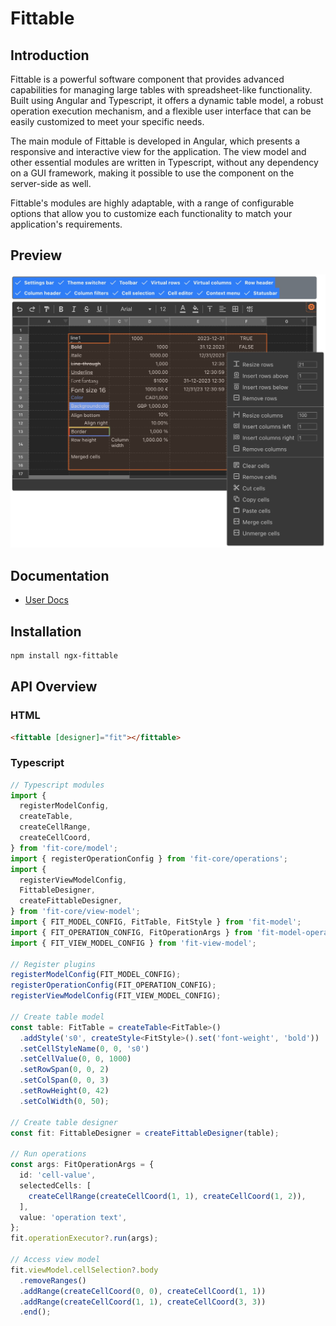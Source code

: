 # Fittable

## Introduction

<p>
Fittable is a powerful software component that provides advanced capabilities for managing large tables with spreadsheet-like functionality. Built using Angular and Typescript, it offers a dynamic table model, a robust operation execution mechanism, and a flexible user interface that can be easily customized to meet your specific needs.

The main module of Fittable is developed in Angular, which presents a responsive and interactive view for the application. The view model and other essential modules are written in Typescript, without any dependency on a GUI framework, making it possible to use the component on the server-side as well.

Fittable's modules are highly adaptable, with a range of configurable options that allow you to customize each functionality to match your application's requirements.

</p>

## Preview

<div align="center">
  <img src="https://github.com/ionutkosteea/fittable/blob/main/fittable-preview.jpg" alt="Preview" width="800" />
</div>

## Documentation

- [User Docs](https://fittable-499b2.web.app)

## Installation

```bash
npm install ngx-fittable
```

## API Overview

### HTML

```html
<fittable [designer]="fit"></fittable>
```

### Typescript

```typescript
// Typescript modules
import {
  registerModelConfig,
  createTable,
  createCellRange,
  createCellCoord,
} from 'fit-core/model';
import { registerOperationConfig } from 'fit-core/operations';
import {
  registerViewModelConfig,
  FittableDesigner,
  createFittableDesigner,
} from 'fit-core/view-model';
import { FIT_MODEL_CONFIG, FitTable, FitStyle } from 'fit-model';
import { FIT_OPERATION_CONFIG, FitOperationArgs } from 'fit-model-operations';
import { FIT_VIEW_MODEL_CONFIG } from 'fit-view-model';

// Register plugins
registerModelConfig(FIT_MODEL_CONFIG);
registerOperationConfig(FIT_OPERATION_CONFIG);
registerViewModelConfig(FIT_VIEW_MODEL_CONFIG);

// Create table model
const table: FitTable = createTable<FitTable>()
  .addStyle('s0', createStyle<FitStyle>().set('font-weight', 'bold'))
  .setCellStyleName(0, 0, 's0')
  .setCellValue(0, 0, 1000)
  .setRowSpan(0, 0, 2)
  .setColSpan(0, 0, 3)
  .setRowHeight(0, 42)
  .setColWidth(0, 50);

// Create table designer
const fit: FittableDesigner = createFittableDesigner(table);

// Run operations
const args: FitOperationArgs = {
  id: 'cell-value',
  selectedCells: [
    createCellRange(createCellCoord(1, 1), createCellCoord(1, 2)),
  ],
  value: 'operation text',
};
fit.operationExecutor?.run(args);

// Access view model
fit.viewModel.cellSelection?.body
  .removeRanges()
  .addRange(createCellCoord(0, 0), createCellCoord(1, 1))
  .addRange(createCellCoord(1, 1), createCellCoord(3, 3))
  .end();
```

